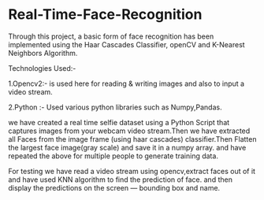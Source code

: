# Real-Time-Face-Recognition
Through this project, a  basic form of face recognition has been implemented using the Haar Cascades Classifier, openCV and K-Nearest Neighbors Algorithm.

Technologies Used:-

1.Opencv2:- is used here for reading & writing images and also to input a video stream.

2.Python :- Used various python libraries such as Numpy,Pandas.

we have created a real time selfie dataset using a Python Script that captures images from your webcam video stream.Then we have extracted all Faces from the image frame (using haar cascades) classifier.Then Flatten the largest face image(gray scale) and save it in a numpy array. and  have repeated the above for multiple people to generate training data.

For testing we have read a video stream using opencv,extract faces out of it and have used KNN algorithm to find the prediction of face. and then display the predictions on the screen — bounding box and name.


